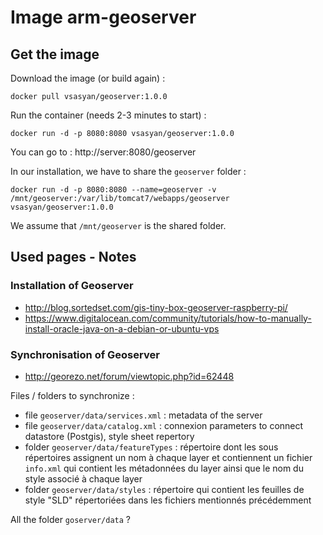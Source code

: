 # Image arm-geoserver

## Get the image

Download the image (or build again) :

    docker pull vsasyan/geoserver:1.0.0

Run the container (needs 2-3 minutes to start) :

    docker run -d -p 8080:8080 vsasyan/geoserver:1.0.0

You can go to : http://server:8080/geoserver

In our installation, we have to share the `geoserver` folder :

    docker run -d -p 8080:8080 --name=geoserver -v /mnt/geoserver:/var/lib/tomcat7/webapps/geoserver vsasyan/geoserver:1.0.0

We assume that `/mnt/geoserver` is the shared folder.

## Used pages - Notes

### Installation of Geoserver

* http://blog.sortedset.com/gis-tiny-box-geoserver-raspberry-pi/
* https://www.digitalocean.com/community/tutorials/how-to-manually-install-oracle-java-on-a-debian-or-ubuntu-vps

### Synchronisation of Geoserver

* http://georezo.net/forum/viewtopic.php?id=62448

Files / folders to synchronize :
* file `geoserver/data/services.xml` : metadata of the server
* file `geoserver/data/catalog.xml` : connexion parameters to connect datastore (Postgis), style sheet repertory
* folder `geoserver/data/featureTypes` : répertoire dont les sous répertoires assignent un nom à chaque layer et contiennent un fichier `info.xml` qui contient les métadonnées du layer ainsi que le nom du style associé à chaque layer
* folder `geoserver/data/styles` : répertoire qui contient les feuilles de style "SLD" répertoriées dans les fichiers mentionnés précédemment

All the folder `goserver/data` ?
